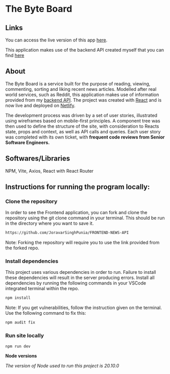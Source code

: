 # **The Byte Board**

## **Links**

You can access the live version of this app [here](https://thebyteboard.netlify.app/).

This application makes use of the backend API created myself that you can find [here](https://github.com/JoravarSinghPunia/BACKEND-NEWS-API)

## **About**

The Byte Board is a service built for the purpose of reading, viewing, commenting, sorting and liking recent news articles. Modelled after real world services, such as Reddit, this application makes use of information provided from my [backend API](https://github.com/JoravarSinghPunia/BACKEND-NEWS-API). The project was created with [React](https://react.dev/) and is now live and deployed on [Netlify](https://www.netlify.com/).

The development process was driven by a set of user stories, illustrated using wireframes based on mobile-first principles. A component tree was then used to define the structure of the site, with consideration to Reacts state, props and context, as well as API calls and queries. Each user story was completed with its own ticket, with **frequent code reviews from Senior Software Engineers.**

## **Softwares/Libraries**

NPM,
Vite, 
Axios, 
React with React Router

## **Instructions for running the program locally:**

### **Clone the repository**

In order to see the Frontend application, you can fork and clone the repository using the git clone command in your terminal. This should be run in the directory where you want to save it.

```bash
https://github.com/JoravarSinghPunia/FRONTEND-NEWS-API
```

Note: Forking the repository will require you to use the link provided from the forked repo.

### **Install dependencies**

This project uses various dependencies in order to run. Failure to install these dependencies will result in the server producing errors. Install all dependencies by running the following commands in your VSCode integrated terminal within the repo.

```bash
npm install
```

Note: If you get vulnerabilities, follow the instruction given on the terminal. Use the following command to fix this:

```bash
npm audit fix
```

### **Run site locally**

```bash
npm run dev
```

**Node versions**

_The version of Node used to run this project is 20.10.0_



